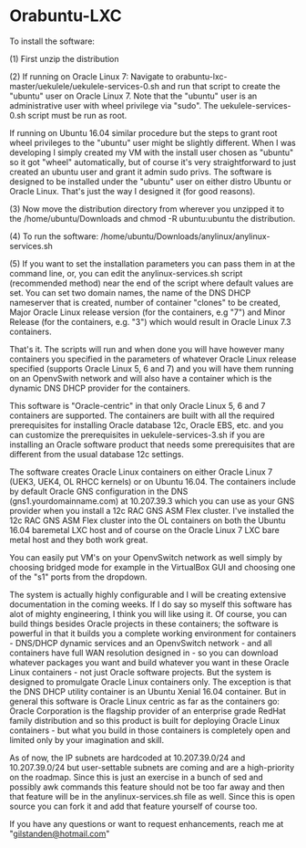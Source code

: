 # Orabuntu-LXC

To install the software:

(1) First unzip the distribution

(2) If running on Oracle Linux 7:  Navigate to orabuntu-lxc-master/uekulele/uekulele-services-0.sh and run that script to create the "ubuntu" user on Oracle Linux 7.  Note that the "ubuntu" user is an administrative user with wheel privilege via "sudo".  The uekulele-services-0.sh script must be run as root.

If running on Ubuntu 16.04 similar procedure but the steps to grant root wheel privileges to the "ubuntu" user might be slightly different.  When I was developing I simply created my VM with the install user chosen as "ubuntu" so it got "wheel" automatically, but of course it's very straightforward to just created an ubuntu user and grant it admin sudo privs.  The software is designed to be installed under the "ubuntu" user on either distro Ubuntu or Oracle Linux.  That's just the way I designed it (for good reasons).

(3) Now move the distribution directory from wherever you unzipped it to the /home/ubuntu/Downloads and chmod -R ubuntu:ubuntu the distribution.

(4) To run the software:  /home/ubuntu/Downloads/anylinux/anylinux-services.sh

(5) If you want to set the installation parameters you can pass them in at the command line, or, you can edit the anylinux-services.sh script (recommended method) near the end of the script where default values are set.  You can set two domain names, the name of the DNS DHCP nameserver that is created, number of container "clones" to be created, Major Oracle Linux release version (for the containers, e.g "7") and Minor Release (for the containers, e.g. "3") which would result in Oracle Linux 7.3 containers.

That's it.  The scripts will run and when done you will have however many containers you specified in the parameters of whatever Oracle Linux release specified (supports Oracle Linux 5, 6 and 7) and you will have them running on an OpenvSwith network and will also have a container which is the dynamic DNS DHCP provider for the containers.

This software is "Oracle-centric" in that only Oracle Linux 5, 6 and 7 containers are supported.  The containers are built with all the required prerequisites for installing Oracle database 12c, Oracle EBS, etc. and you can customize the prerequisites in uekulele-services-3.sh if you are installing an Oracle software product that needs some prerequisites that are different from the usual database 12c settings.

The software creates Oracle Linux containers on either Oracle Linux 7 (UEK3, UEK4, OL RHCC kernels) or on Ubuntu 16.04. The containers include by default Oracle GNS configuration in the DNS (gns1.yourdomainname.com) at 10.207.39.3 which you can use as your GNS provider when you install a 12c RAC GNS ASM Flex cluster.  I've installed the 12c RAC GNS ASM Flex cluster into the OL containers on both the Ubuntu 16.04 baremetal LXC host and of course on the Oracle Linux 7 LXC bare metal host and they both work great.

You can easily put VM's on your OpenvSwitch network as well simply by choosing bridged mode for example in the VirtualBox GUI and choosing one of the "s1" ports from the dropdown.  

The system is actually highly configurable and I will be creating extensive documentation in the coming weeks.  If I do say so myself this software has alot of mighty engineering, I think you will like using it.  Of course, you can build things besides Oracle projects in these containers; the software is powerful in that it builds you a complete working environment for containers - DNS/DHCP dynamic services and an OpenvSwitch network - and all containers have full WAN resolution designed in - so you can download whatever packages you want and build whatever you want in these Oracle Linux containers - not just Oracle software projects.  But the system is designed to promulgate Oracle Linux containers only.  The exception is that the DNS DHCP utility container is an Ubuntu Xenial 16.04 container.  But in general this software is Oracle Linux centric as far as the containers go:  Oracle Corporation is the flagship provider of an enterprise grade RedHat family distribution and so this product is built for deploying Oracle Linux containers - but what you build in those containers is completely open and limited only by your imagination and skill.

As of now, the IP subnets are hardcoded at 10.207.39.0/24 and 10.207.39.0/24 but user-settable subnets are coming and are a high-priority on the roadmap.  Since this is just an exercise in a bunch of sed and possibly awk commands this feature should not be too far away and then that feature will be in the anylinux-services.sh file as well.  Since this is open source you can fork it and add that feature yourself of course too.

If you have any questions or want to request enhancements, reach me at "gilstanden@hotmail.com"
